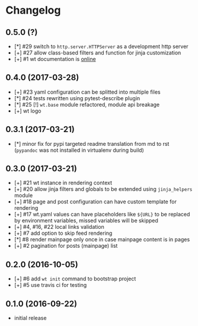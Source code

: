 # Changelog


## 0.5.0 (?)

- [\*] #29 switch to `http.server.HTTPServer` as a development http server
- [+] #27 allow class-based filters and function for jinja customization
- [+] #1 wt documentation is [online](https://ysegorov.github.io/wt-docs/)


## 0.4.0 (2017-03-28)

- [+] #23 yaml configuration can be splitted into multiple files
- [\*] #24 tests rewritten using pytest-describe plugin
- [\*] #25 [!] `wt.base` module refactored, module api breakage
- [+] wt logo


## 0.3.1 (2017-03-21)

- [\*] minor fix for pypi targeted readme translation from md to rst
  (`pypandoc` was not installed in virtualenv during build)


## 0.3.0 (2017-03-21)

- [+] #21 wt instance in rendering context
- [+] #20 allow jinja filters and globals to be extended using `jinja_helpers`
  module
- [+] #18 page and post configuration can have custom template for rendering
- [+] #17 wt.yaml values can have placeholders like `${URL}` to be replaced by
  environment variables, missed variables will be skipped
- [+] #4, #16, #22 local links validation
- [+] #7 add option to skip feed rendering
- [\*] #8 render mainpage only once in case mainpage content is in pages
- [+] #2 pagination for posts (mainpage) list


## 0.2.0 (2016-10-05)

- [+] #6 add `wt init` command to bootstrap project
- [+] #5 use travis ci for testing


## 0.1.0 (2016-09-22)

- initial release
